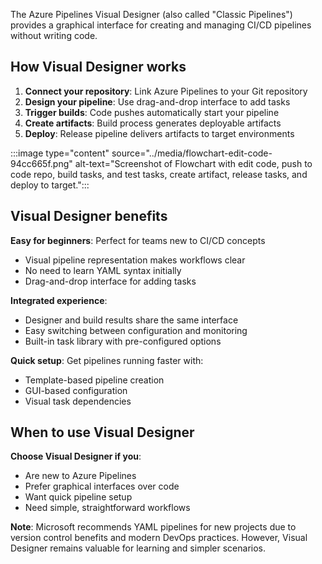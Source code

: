 The Azure Pipelines Visual Designer (also called "Classic Pipelines") provides a graphical interface for creating and managing CI/CD pipelines without writing code.

## How Visual Designer works

1. **Connect your repository**: Link Azure Pipelines to your Git repository
2. **Design your pipeline**: Use drag-and-drop interface to add tasks
3. **Trigger builds**: Code pushes automatically start your pipeline
4. **Create artifacts**: Build process generates deployable artifacts  
5. **Deploy**: Release pipeline delivers artifacts to target environments

:::image type="content" source="../media/flowchart-edit-code-94cc665f.png" alt-text="Screenshot of Flowchart with edit code, push to code repo, build tasks, and test tasks, create artifact, release tasks, and deploy to target.":::

## Visual Designer benefits

**Easy for beginners**: Perfect for teams new to CI/CD concepts
- Visual pipeline representation makes workflows clear
- No need to learn YAML syntax initially
- Drag-and-drop interface for adding tasks

**Integrated experience**: 
- Designer and build results share the same interface
- Easy switching between configuration and monitoring
- Built-in task library with pre-configured options

**Quick setup**: Get pipelines running faster with:
- Template-based pipeline creation
- GUI-based configuration  
- Visual task dependencies

## When to use Visual Designer

**Choose Visual Designer if you**:
- Are new to Azure Pipelines
- Prefer graphical interfaces over code
- Want quick pipeline setup
- Need simple, straightforward workflows

**Note**: Microsoft recommends YAML pipelines for new projects due to version control benefits and modern DevOps practices. However, Visual Designer remains valuable for learning and simpler scenarios.
